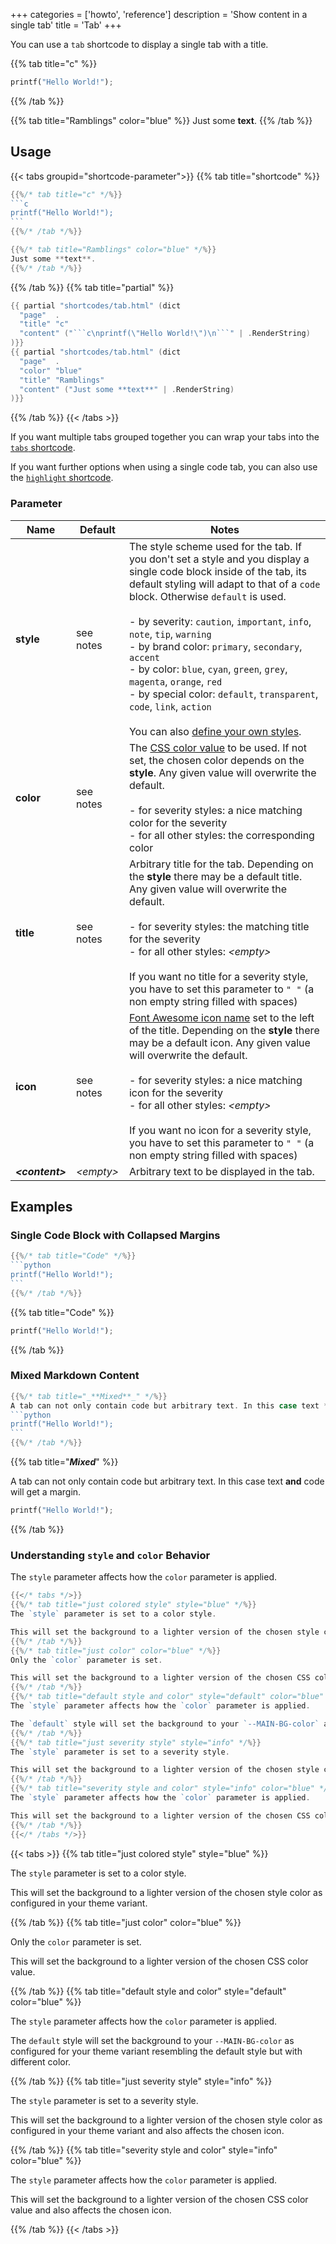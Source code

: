 +++
categories = ['howto', 'reference']
description = 'Show content in a single tab'
title = 'Tab'
+++

You can use a `tab` shortcode to display a single tab with a title.

{{% tab title="c" %}}
```python
printf("Hello World!");
```
{{% /tab %}}

{{% tab title="Ramblings" color="blue" %}}
Just some **text**.
{{% /tab %}}

## Usage

{{< tabs groupid="shortcode-parameter">}}
{{% tab title="shortcode" %}}

````go
{{%/* tab title="c" */%}}
```c
printf("Hello World!");
```
{{%/* /tab */%}}

{{%/* tab title="Ramblings" color="blue" */%}}
Just some **text**.
{{%/* /tab */%}}
````

{{% /tab %}}
{{% tab title="partial" %}}

````go
{{ partial "shortcodes/tab.html" (dict
  "page"  .
  "title" "c"
  "content" ("```c\nprintf(\"Hello World!\")\n```" | .RenderString)
)}}
{{ partial "shortcodes/tab.html" (dict
  "page"  .
  "color" "blue"
  "title" "Ramblings"
  "content" ("Just some **text**" | .RenderString)
)}}
````

{{% /tab %}}
{{< /tabs >}}

If you want multiple tabs grouped together you can wrap your tabs into the [`tabs` shortcode](shortcodes/tabs).

If you want further options when using a single code tab, you can also use the [`highlight` shortcode](shortcodes/highlight).

### Parameter

| Name                  | Default         | Notes       |
|-----------------------|-----------------|-------------|
| **style**             | see notes       | The style scheme used for the tab. If you don't set a style and you display a single code block inside of the tab, its default styling will adapt to that of a `code` block. Otherwise `default` is used.<br><br>- by severity: `caution`, `important`, `info`, `note`, `tip`, `warning`<br>- by brand color: `primary`, `secondary`, `accent`<br>- by color: `blue`, `cyan`, `green`, `grey`, `magenta`, `orange`, `red`<br>- by special color: `default`, `transparent`, `code`, `link`, `action`<br><br>You can also [define your own styles](shortcodes/notice#defining-own-styles). |
| **color**             | see notes       | The [CSS color value](https://developer.mozilla.org/en-US/docs/Web/CSS/color_value) to be used. If not set, the chosen color depends on the **style**. Any given value will overwrite the default.<br><br>- for severity styles: a nice matching color for the severity<br>- for all other styles: the corresponding color |
| **title**             | see notes       | Arbitrary title for the tab. Depending on the **style** there may be a default title. Any given value will overwrite the default.<br><br>- for severity styles: the matching title for the severity<br>- for all other styles: _&lt;empty&gt;_<br><br>If you want no title for a severity style, you have to set this parameter to `" "` (a non empty string filled with spaces) |
| **icon**              | see notes       | [Font Awesome icon name](shortcodes/icon#finding-an-icon) set to the left of the title. Depending on the **style** there may be a default icon. Any given value will overwrite the default.<br><br>- for severity styles: a nice matching icon for the severity<br>- for all other styles: _&lt;empty&gt;_<br><br>If you want no icon for a severity style, you have to set this parameter to `" "` (a non empty string filled with spaces) |
| _**&lt;content&gt;**_ | _&lt;empty&gt;_ | Arbitrary text to be displayed in the tab. |

## Examples

### Single Code Block with Collapsed Margins

````go
{{%/* tab title="Code" */%}}
```python
printf("Hello World!");
```
{{%/* /tab */%}}
````

{{% tab title="Code" %}}

```python
printf("Hello World!");
```

{{% /tab %}}

### Mixed Markdown Content

````go
{{%/* tab title="_**Mixed**_" */%}}
A tab can not only contain code but arbitrary text. In this case text **and** code will get a margin.
```python
printf("Hello World!");
```
{{%/* /tab */%}}
````

{{% tab title="_**Mixed**_" %}}

A tab can not only contain code but arbitrary text. In this case text **and** code will get a margin.

```python
printf("Hello World!");
```

{{% /tab %}}

### Understanding `style` and `color` Behavior

The `style` parameter affects how the `color` parameter is applied.

````go
{{</* tabs */>}}
{{%/* tab title="just colored style" style="blue" */%}}
The `style` parameter is set to a color style.

This will set the background to a lighter version of the chosen style color as configured in your theme variant.
{{%/* /tab */%}}
{{%/* tab title="just color" color="blue" */%}}
Only the `color` parameter is set.

This will set the background to a lighter version of the chosen CSS color value.
{{%/* /tab */%}}
{{%/* tab title="default style and color" style="default" color="blue" */%}}
The `style` parameter affects how the `color` parameter is applied.

The `default` style will set the background to your `--MAIN-BG-color` as configured for your theme variant resembling the default style but with different color.
{{%/* /tab */%}}
{{%/* tab title="just severity style" style="info" */%}}
The `style` parameter is set to a severity style.

This will set the background to a lighter version of the chosen style color as configured in your theme variant and also affects the chosen icon.
{{%/* /tab */%}}
{{%/* tab title="severity style and color" style="info" color="blue" */%}}
The `style` parameter affects how the `color` parameter is applied.

This will set the background to a lighter version of the chosen CSS color value and also affects the chosen icon.
{{%/* /tab */%}}
{{</* /tabs */>}}
````

{{< tabs >}}
{{% tab title="just colored style" style="blue" %}}

The `style` parameter is set to a color style.

This will set the background to a lighter version of the chosen style color as configured in your theme variant.

{{% /tab %}}
{{% tab title="just color" color="blue" %}}

Only the `color` parameter is set.

This will set the background to a lighter version of the chosen CSS color value.

{{% /tab %}}
{{% tab title="default style and color" style="default" color="blue" %}}

The `style` parameter affects how the `color` parameter is applied.

The `default` style will set the background to your `--MAIN-BG-color` as configured for your theme variant resembling the default style but with different color.

{{% /tab %}}
{{% tab title="just severity style" style="info" %}}

The `style` parameter is set to a severity style.

This will set the background to a lighter version of the chosen style color as configured in your theme variant and also affects the chosen icon.

{{% /tab %}}
{{% tab title="severity style and color" style="info" color="blue" %}}

The `style` parameter affects how the `color` parameter is applied.

This will set the background to a lighter version of the chosen CSS color value and also affects the chosen icon.

{{% /tab %}}
{{< /tabs >}}
